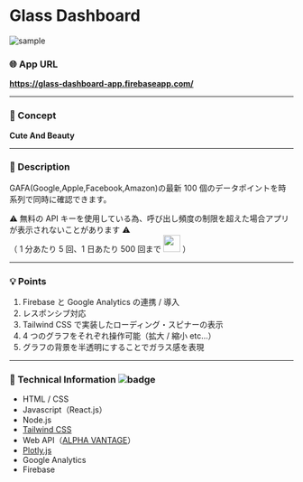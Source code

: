 # Glass Dashboard

![sample](https://user-images.githubusercontent.com/81360876/160408933-d19de027-4d26-4a3d-a3fe-9a1b94354f2b.png)

### :globe_with_meridians: App URL

**https://glass-dashboard-app.firebaseapp.com/**

<!--
APIキーのサブスクリプション化に伴い、このポートフォリオは使用できなくなりました。  
ご不便をおかけしますが、何卒ご理解いただきますようお願い申し上げます。

>💡 Tip: this is a premium API function. Subscribe to a premium membership plan to instantly unlock all premium APIs.
-->

---

### :art: Concept

**Cute And Beauty**

---

### :money_with_wings: Description

GAFA(Google,Apple,Facebook,Amazon)の最新 100 個のデータポイントを時系列で同時に確認できます。

:warning: 無料の API キーを使用している為、呼び出し頻度の制限を超えた場合アプリが表示されないことがあります :warning:  
（ 1 分あたり 5 回、1 日あたり 500 回まで <img src="https://media.giphy.com/media/WUlplcMpOCEmTGBtBW/giphy.gif" width="30"> ）

---

### :bulb: Points

1. Firebase と Google Analytics の連携 / 導入
1. レスポンシブ対応
1. Tailwind CSS で実装したローディング・スピナーの表示
1. 4 つのグラフをそれぞれ操作可能（拡大 / 縮小 etc…）
1. グラフの背景を半透明にすることでガラス感を表現

---

### :wrench: Technical Information ![badge](https://img.shields.io/badge/npm-v8.5.1-ff69b4)

- HTML / CSS
- Javascript（React.js）
- Node.js
- [Tailwind CSS](https://tailwindcss.com/)
- Web API（[ALPHA VANTAGE](https://www.alphavantage.co/ "Alpha Vantage: Free Stock APIs in JSON & Excel")）
- [Plotly.js](https://plotly.com/javascript/)
- Google Analytics
- Firebase
